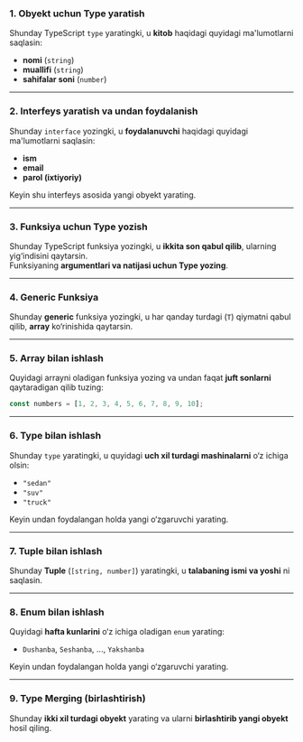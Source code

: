  

### **1. Obyekt uchun Type yaratish**  
Shunday TypeScript `type` yaratingki, u **kitob** haqidagi quyidagi ma'lumotlarni saqlasin:  
- **nomi** (`string`)  
- **muallifi** (`string`)  
- **sahifalar soni** (`number`)  

---

### **2. Interfeys yaratish va undan foydalanish**  
Shunday `interface` yozingki, u **foydalanuvchi** haqidagi quyidagi ma'lumotlarni saqlasin:  
- **ism**  
- **email**  
- **parol (ixtiyoriy)**  

Keyin shu interfeys asosida yangi obyekt yarating.  

---

### **3. Funksiya uchun Type yozish**  
Shunday TypeScript funksiya yozingki, u **ikkita son qabul qilib**, ularning yig‘indisini qaytarsin.  
Funksiyaning **argumentlari va natijasi uchun Type yozing**.  

---

### **4. Generic Funksiya**  
Shunday **generic** funksiya yozingki, u har qanday turdagi (`T`) qiymatni qabul qilib, **array** ko‘rinishida qaytarsin.  

---

### **5. Array bilan ishlash**  
Quyidagi arrayni oladigan funksiya yozing va undan faqat **juft sonlarni** qaytaradigan qilib tuzing:  

```ts
const numbers = [1, 2, 3, 4, 5, 6, 7, 8, 9, 10];
```

---

### **6. Type bilan ishlash**  
Shunday `type` yaratingki, u quyidagi **uch xil turdagi mashinalarni** o‘z ichiga olsin:  
- `"sedan"`  
- `"suv"`  
- `"truck"`  

Keyin undan foydalangan holda yangi o‘zgaruvchi yarating.  

---

### **7. Tuple bilan ishlash**  
Shunday **Tuple** (`[string, number]`) yaratingki, u **talabaning ismi va yoshi** ni saqlasin.  

---

### **8. Enum bilan ishlash**  
Quyidagi **hafta kunlarini** o‘z ichiga oladigan `enum` yarating:  
- `Dushanba`, `Seshanba`, ..., `Yakshanba`  

Keyin undan foydalangan holda yangi o‘zgaruvchi yarating.  

---

### **9. Type Merging (birlashtirish)**  
Shunday **ikki xil turdagi obyekt** yarating va ularni **birlashtirib yangi obyekt** hosil qiling.  
